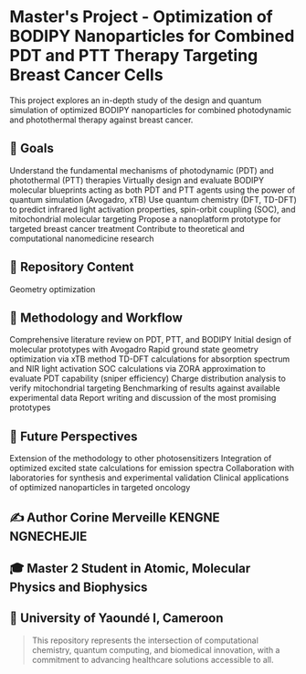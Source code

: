 # Master's Project - Optimization of BODIPY Nanoparticles for Combined PDT and PTT Therapy Targeting Breast Cancer Cells

This project explores an in-depth study of the design and quantum simulation of optimized BODIPY nanoparticles for combined photodynamic and photothermal therapy against breast cancer.


## 🎯 Goals

Understand the fundamental mechanisms of photodynamic (PDT) and photothermal (PTT) therapies
Virtually design and evaluate BODIPY molecular blueprints acting as both PDT and PTT agents using the power of quantum simulation (Avogadro, xTB)
Use quantum chemistry (DFT, TD-DFT) to predict infrared light activation properties, spin-orbit coupling (SOC), and mitochondrial molecular targeting
Propose a nanoplatform prototype for targeted breast cancer treatment
Contribute to theoretical and computational nanomedicine research

## 📂 Repository Content

Geometry optimization

## 🚀 Methodology and Workflow

Comprehensive literature review on PDT, PTT, and BODIPY
Initial design of molecular prototypes with Avogadro
Rapid ground state geometry optimization via xTB method
TD-DFT calculations for absorption spectrum and NIR light activation
SOC calculations via ZORA approximation to evaluate PDT capability (sniper efficiency)
Charge distribution analysis to verify mitochondrial targeting
Benchmarking of results against available experimental data
Report writing and discussion of the most promising prototypes

## 🚀 Future Perspectives

Extension of the methodology to other photosensitizers
Integration of optimized excited state calculations for emission spectra
Collaboration with laboratories for synthesis and experimental validation
Clinical applications of optimized nanoparticles in targeted oncology

## ✍️ Author  Corine Merveille KENGNE NGNECHEJIE
## 🎓 Master 2 Student in Atomic, Molecular Physics and Biophysics
## 📍 University of Yaoundé I, Cameroon


> This repository represents the intersection of computational chemistry, quantum computing, and biomedical innovation, with a commitment to advancing healthcare solutions accessible to all.
